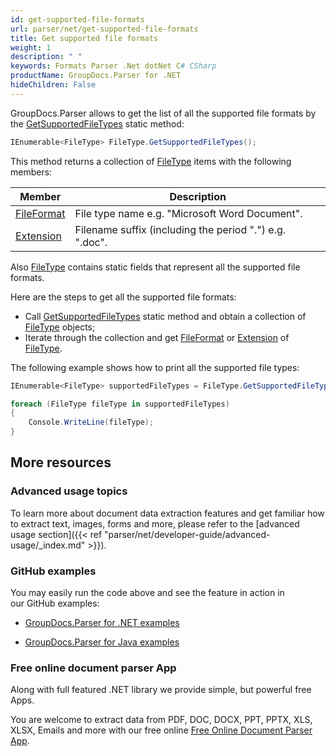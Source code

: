 ```yaml
---
id: get-supported-file-formats
url: parser/net/get-supported-file-formats
title: Get supported file formats
weight: 1
description: " "
keywords: Formats Parser .Net dotNet C# CSharp
productName: GroupDocs.Parser for .NET
hideChildren: False
---
```

GroupDocs.Parser allows to get the list of all the supported file formats by the [GetSupportedFileTypes](https://apireference.groupdocs.com/net/parser/groupdocs.parser.options/filetype/methods/getsupportedfiletypes) static method:

```csharp
IEnumerable<FileType> FileType.GetSupportedFileTypes();

```

This method returns a collection of [FileType](https://apireference.groupdocs.com/net/parser/groupdocs.parser.options/filetype) items with the following members:

| Member | Description |
| --- | --- |
| [FileFormat](https://apireference.groupdocs.com/net/parser/groupdocs.parser.options/filetype/properties/fileformat) | File type name e.g. "Microsoft Word Document". |
| [Extension](https://apireference.groupdocs.com/net/parser/groupdocs.parser.options/filetype/properties/extension) | Filename suffix (including the period ".") e.g. ".doc". |

Also [FileType](https://apireference.groupdocs.com/net/parser/groupdocs.parser.options/filetype) contains static fields that represent all the supported file formats.

Here are the steps to get all the supported file formats:

*   Call [GetSupportedFileTypes](https://apireference.groupdocs.com/net/parser/groupdocs.parser.options/filetype/methods/getsupportedfiletypes) static method and obtain a collection of [FileType](https://apireference.groupdocs.com/net/parser/groupdocs.parser.options/filetype) objects;
*   Iterate through the collection and get [FileFormat](https://apireference.groupdocs.com/net/parser/groupdocs.parser.options/filetype/properties/fileformat) or [Extension](https://apireference.groupdocs.com/net/parser/groupdocs.parser.options/filetype/properties/extension) of [FileType](https://apireference.groupdocs.com/net/parser/groupdocs.parser.options/filetype).

The following example shows how to print all the supported file types:

```csharp
IEnumerable<FileType> supportedFileTypes = FileType.GetSupportedFileTypes();

foreach (FileType fileType in supportedFileTypes)
{
    Console.WriteLine(fileType);
}

```

## More resources

### Advanced usage topics

To learn more about document data extraction features and get familiar how to extract text, images, forms and more, please refer to the [advanced usage section]({{< ref "parser/net/developer-guide/advanced-usage/_index.md" >}}).

### GitHub examples

You may easily run the code above and see the feature in action in our GitHub examples:

*   [GroupDocs.Parser for .NET examples](https://github.com/groupdocs-parser/GroupDocs.Parser-for-.NET)
    
*   [GroupDocs.Parser for Java examples](https://github.com/groupdocs-parser/GroupDocs.Parser-for-Java)
    

### Free online document parser App

Along with full featured .NET library we provide simple, but powerful free Apps.

You are welcome to extract data from PDF, DOC, DOCX, PPT, PPTX, XLS, XLSX, Emails and more with our free online [Free Online Document Parser App](https://products.groupdocs.app/parser).
